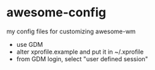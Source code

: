 awesome-config
==============

my config files for customizing awesome-wm

* use GDM
* alter xprofile.example and put it in ~/.xprofile
* from GDM login, select "user defined session"
